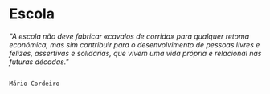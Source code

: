 ﻿# Escola

*"A escola não deve fabricar «cavalos de corrida» para qualquer retoma económica, mas sim contribuir para o desenvolvimento de pessoas livres e felizes, assertivas e solidárias, que vivem uma vida própria e relacional nas futuras décadas."*
 


                                                                      Mário Cordeiro

